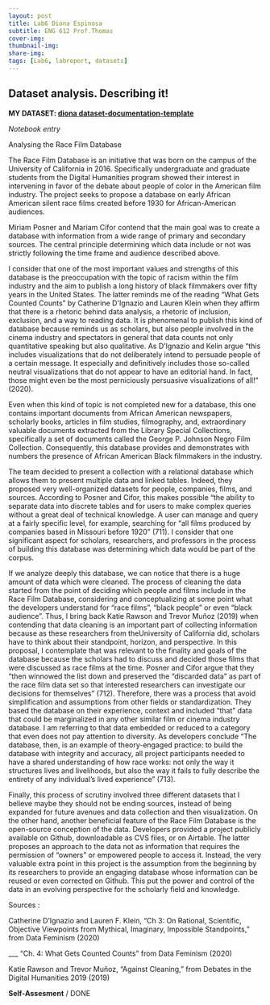 ```yaml
---
layout: post
title: Lab6 Diona Espinosa
subtitle: ENG 612 Prof.Thomas
cover-img:
thumbnail-img: 
share-img: 
tags: [Lab6, labreport, datasets]
---
```


## Dataset analysis. Describing it!

**MY DATASET: [diona dataset-documentation-template](https://docs.google.com/spreadsheets/d/1l7MM3ziHeCARnynI7dp3vJNttwoXzDPtpTNETHsJstc/edit?usp=sharing)**

*Notebook entry*

Analysing the Race Film Database

The Race Film Database is an initiative that was born on the campus of the University of California in 2016. Specifically undergraduate and graduate students from the Digital Humanities program showed their interest in intervening in favor of the debate about people of color in the American film industry. The project seeks to propose a database on early African American silent race films created before 1930 for African-American audiences. 

Miriam Posner and Mariam Cifor contend that the main goal was to create a database with information from a wide range of primary and secondary sources. The central principle determining which data include or not was strictly following the time frame and audience described above. 

I consider that one of the most important values and strengths of this database is the preoccupation with the topic of racism within the film industry and the aim to publish a long history of black filmmakers over fifty years in the United States. The latter reminds me of the reading “What Gets Counted Counts” by Catherine D'Ignazio and Lauren Klein when they affirm that there is a rhetoric behind data analysis, a rhetoric of inclusion, exclusion, and a way to reading data. It is phenomenal to publish this kind of database because reminds us as scholars, but also people involved in the cinema industry and spectators in general that data counts not only quantitative speaking but also qualitative. As D’Ignazio and Kelin argue “this includes visualizations that do not deliberately intend to persuade people of a certain message. It especially and definitively includes those so-called neutral visualizations that do not appear to have an editorial hand. In fact, those might even be the most perniciously persuasive visualizations of all!” (2020). 

Even when this kind of topic is not completed new for a database, this one contains important documents from African American newspapers, scholarly books, articles in film studies, filmography, and, extraordinary valuable documents extracted from the Library Special Collections, specifically a set of documents called the George P. Johnson Negro Film Collection. Consequently, this database provides and demonstrates with numbers the presence of African American Black filmmakers in the industry. 

The team decided to present a collection with a relational database which allows them to present multiple data and linked tables. Indeed, they proposed very well-organized datasets for people, companies, films, and sources. According to Posner and Cifor, this makes possible “the ability to separate data into discrete tables and for users to make complex queries without a great deal of technical knowledge. A user can manage and query at a fairly specific level, for example, searching for “all films produced by companies based in Missouri before 1920” (711). I consider that one significant aspect for scholars, researchers, and professors in the process of building this database was determining which data would be part of the corpus. 

If we analyze deeply this database, we can notice that there is a huge amount of data which were cleaned. The process of cleaning the data started from the point of deciding which people and films include in the Race Film Database, considering and conceptualizing at some point what the developers understand for “race films”, “black people” or even “black audience”. Thus, I bring back Katie Rawson and Trevor Muñoz (2019) when contending that data cleaning is an important part of collecting information because as these researchers from theUniversity of California did, scholars have to think about their standpoint, horizon, and perspective. In this proposal, I contemplate that was relevant to the finality and goals of the database because the scholars had to discuss and decided those films that were discussed as race films at the time. Posner and Cifor argue that they “then winnowed the list down and preserved the “discarded data” as part of the race film data set so that interested researchers can investigate our decisions for themselves” (712). Therefore, there was a process that avoid simplification and assumptions from other fields or standardization. They based the database on their experience, context and included “that” data that could be marginalized in any other similar film or cinema industry database. I am referring to that data embedded or reduced to a category that even does not pay attention to diversity. As developers conclude “The database, then, is an example of theory-engaged practice: to build the database with integrity and accuracy, all project participants needed to have a shared understanding of how race works: not only the way it structures lives and livelihoods, but also the way it fails to fully describe the entirety of any individual’s lived experience” (713).

Finally, this process of scrutiny involved three different datasets that I believe maybe they should not be ending sources, instead of being expanded for future avenues and data collection and then visualization. On the other hand, another beneficial feature of the Race Film Database is the open-source conception of the data. Developers provided a project publicly available on Github, downloadable as CVS files, or on Airtable. The latter proposes an approach to the data not as information that requires the permission of “owners” or empowered people to access it. Instead, the very valuable extra point in this project is the assumption from the beginning by its researchers to provide an engaging database whose information can be reused or even corrected on Github. This put the power and control of the data in an evolving perspective for the scholarly field and knowledge.

Sources :

Catherine D’Ignazio and Lauren F. Klein, “Ch 3: On Rational, Scientific, Objective Viewpoints from Mythical, Imaginary, Impossible Standpoints,” from Data Feminism (2020)

___ “Ch. 4: What Gets Counted Counts” from Data Feminism (2020)

Katie Rawson and Trevor Muñoz, “Against Cleaning,” from Debates in the Digital Humanities 2019 (2019)





**Self-Assesment** / DONE 